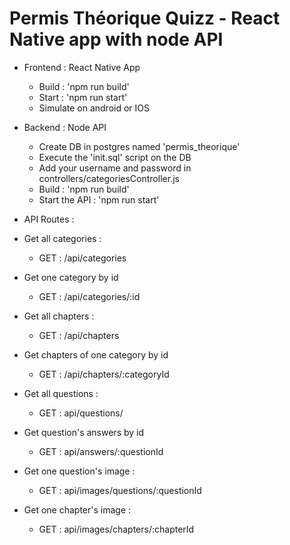 # Permis Théorique Quizz - React Native app with node API

- Frontend : React Native App
  - Build : 'npm run build'
  - Start : 'npm run start'
  - Simulate on android or IOS
  
- Backend : Node API
  - Create DB in postgres named 'permis_theorique'
  - Execute the 'init.sql' script on the DB
  - Add your username and password in controllers/categoriesController.js
  - Build : 'npm run build'
  - Start the API : 'npm run start'
  
 - API Routes : 
  - Get all categories : 
    - GET : /api/categories
  - Get one category by id
    - GET : /api/categories/:id
  - Get all chapters :
    - GET : /api/chapters
  - Get chapters of one category by id
    - GET : /api/chapters/:categoryId
  - Get all questions : 
    - GET : api/questions/
  - Get question's answers by id
    - GET : api/answers/:questionId
  - Get one question's image :
    - GET : api/images/questions/:questionId
  - Get one chapter's image : 
    - GET : api/images/chapters/:chapterId
